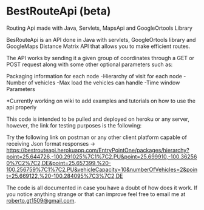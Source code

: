 # BestRouteApi (beta)
Routing Api made with Java, Servlets, MapsApi and GoogleOrtools Library

BesRouteApi is an API done in Java with servlets, GoogleOrtools library and GoogleMaps Distance Matrix API that allows you to make efficient routes.

The API works by sending it a given group of coordinates through a GET or POST request along with some other optional parameters such as:

Packaging information for each node
-Hierarchy of visit for each node
-Number of vehicles
-Max load the vehicles can handle
-Time window Parameters

*Currently working on wiki to add examples and tutorials on how to use the api properly

This code is intended to be pulled and deployed on heroku or any server, however, the link for testing purposes is the following:

Try the following link on postman or any other client platform capable of receiving Json format responses -> https://bestrouteapi.herokuapp.com/EntryPointOne/packages/hierarchy?point=25.644726,-100.291025%7C1%7C2,PU&point=25.699910,-100.362560%7C2%7C2,DE&point=25.657399,%20-100.256759%7C1%7C2,PU&vehicleCapacity=10&numberOfVehicles=2&point=25.669122,%20-100.284095%7C3%7C2,DE

The code is all documented in case you have a doubt of how does it work. If you notice anything strange or that can improve feel free to email me at roberto.gt1509@gmail.com.
